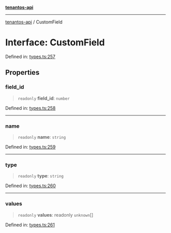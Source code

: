 [**tenantos-api**](../README.md)

***

[tenantos-api](../globals.md) / CustomField

# Interface: CustomField

Defined in: [types.ts:257](https://github.com/shadmanZero/tenantos-api/blob/1c7b7035084787c8e7500a348d67d47efa9ca53a/src/types.ts#L257)

## Properties

### field\_id

> `readonly` **field\_id**: `number`

Defined in: [types.ts:258](https://github.com/shadmanZero/tenantos-api/blob/1c7b7035084787c8e7500a348d67d47efa9ca53a/src/types.ts#L258)

***

### name

> `readonly` **name**: `string`

Defined in: [types.ts:259](https://github.com/shadmanZero/tenantos-api/blob/1c7b7035084787c8e7500a348d67d47efa9ca53a/src/types.ts#L259)

***

### type

> `readonly` **type**: `string`

Defined in: [types.ts:260](https://github.com/shadmanZero/tenantos-api/blob/1c7b7035084787c8e7500a348d67d47efa9ca53a/src/types.ts#L260)

***

### values

> `readonly` **values**: readonly `unknown`[]

Defined in: [types.ts:261](https://github.com/shadmanZero/tenantos-api/blob/1c7b7035084787c8e7500a348d67d47efa9ca53a/src/types.ts#L261)
